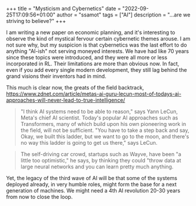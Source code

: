 +++
title = "Mysticism and Cybernetics"
date = "2022-09-25T17:09:56+01:00"
author = "ssamot"
tags = ["AI"]
description = "...are we striving to believe?"
+++

I am writing a new paper on economic planning, and it's interesting to observe the kind of mystical fervour certain cybernetic themes arouse. I am not sure why, but my suspicion is that cybernetics was the last effort to do anything "AI-ish" not serving moneyed interests.  We have had like 70 years since these topics were introduced, and they were all more or less incorporated in RL. Their limitations are more than obvious now. In fact, even if you add every single modern development, they still lag behind the grand visions their inventors had in mind.

This much is clear now, the greats of the field backtrack, https://www.zdnet.com/article/metas-ai-guru-lecun-most-of-todays-ai-approaches-will-never-lead-to-true-intelligence/

> "I think AI systems need to be able to reason," says Yann LeCun, Meta's chief AI scientist. Today's popular AI approaches such as Transformers, many of which build upon his own pioneering work in the field, will not be sufficient. "You have to take a step back and say, Okay, we built this ladder, but we want to go to the moon, and there's no way this ladder is going to get us there," says LeCun.


> The self-driving car crowd, startups such as Wayve, have been "a little too optimistic," he says, by thinking they could "throw data at large neural networks and you can learn pretty much anything.

Yet, the legacy of the third wave of AI will be that some of the systems deployed already, in very humble roles, might form the base for a next generation of machines. We might need a 4th AI revolution 20-30 years from now to close the loop. 
